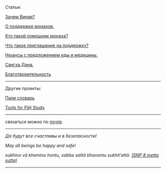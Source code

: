


Статьи:

[Зачем Виная?](https://devamitta.github.io/notes/BMC.html)

[О поддержке монахов.](https://devamitta.github.io/notes/dana.html)

[Кто такой помошник монаха?](https://devamitta.github.io/notes/kappiya.html)

[Что такое приглашение на поддержку?](https://devamitta.github.io/notes/pavarana.html)

[Нюансы с предложением еды и медицины.](https://devamitta.github.io/notes/food.html)

[Сангха Дана.](https://devamitta.github.io/notes/sangha-dana.html)

[Благотворительность](https://devamitta.github.io/notes/caga.html)

--------------

Другие проекты:

[Пали словарь](https://devamitta.github.io/pali/pali_dict.html)

[Tools for Pāḷi Study](https://sasanarakkha.github.io/study-tools/)

--------------

связаться можно по [почте](mailto:devamitta@sasanarakkha.org).

--------------

*Да будут все счастливы и в безопасности!*

*May all beings be happy and safe!*

*sukhino vā khemino hontu, sabbe sattā bhavantu sukhit’attā. [(SNP 8 metta sutta)](https://suttacentral.net/snp1.8/ru/gerasimov?reference=none&highlight=false)*

--------------
